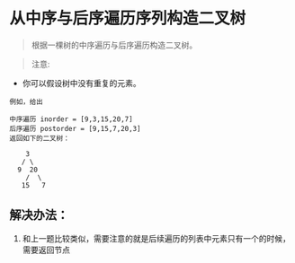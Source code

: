 # 从中序与后序遍历序列构造二叉树

> 根据一棵树的中序遍历与后序遍历构造二叉树。

> 注意:
- 你可以假设树中没有重复的元素。

```
例如，给出

中序遍历 inorder = [9,3,15,20,7]
后序遍历 postorder = [9,15,7,20,3]
返回如下的二叉树：

    3
   / \
  9  20
    /  \
   15   7

```

## 解决办法：
1. 和上一题比较类似，需要注意的就是后续遍历的列表中元素只有一个的时候，需要返回节点
